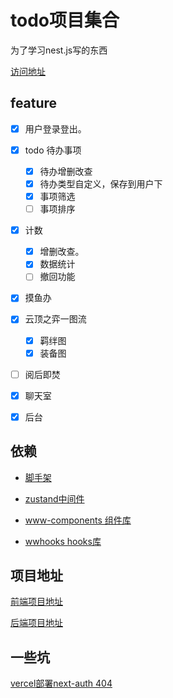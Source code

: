 

# todo项目集合

为了学习nest.js写的东西

[访问地址](https://todo-web-liart-two.vercel.app/)


## feature

- [x] 用户登录登出。
- [x] todo 待办事项
  - [x] 待办增删改查
  - [x] 待办类型自定义，保存到用户下
  - [x] 事项筛选
  - [ ] 事项排序
- [x] 计数
  - [x] 增删改查。
  - [x] 数据统计
  - [ ] 撤回功能
- [x] 摸鱼办
- [x] 云顶之弈一图流
  - [x] 羁绊图
  - [x] 装备图

- [ ] 阅后即焚
- [x] 聊天室
- [x] 后台



## 依赖

- [脚手架](https://github.com/lxw15337674/todo-web)

- [zustand中间件](https://github.com/lxw15337674/zustand-middleware-computed)
- [www-components 组件库](https://github.com/lxw15337674/www-components)
- [wwhooks hooks库](https://github.com/lxw15337674/ww-hooks)






## 项目地址

[前端项目地址](https://github.com/lxw15337674/todo-web)

[后端项目地址](https://github.com/lxw15337674/todo-backend)


## 一些坑
[vercel部署next-auth 404](https://github.com/nextauthjs/next-auth/issues/4986)
